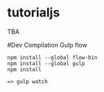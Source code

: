 # tutorialjs
TBA

#Dev Compilation
    Gulp
    flow

    npm install --global flow-bin
    npm install --global gulp
    npm install

    => gulp watch

